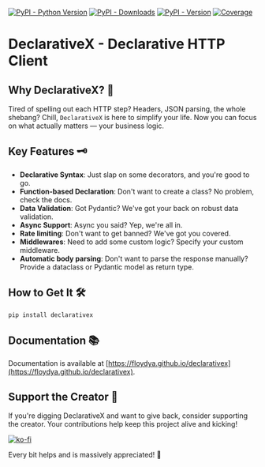 [![PyPI - Python Version](https://img.shields.io/pypi/pyversions/declarativex?style=for-the-badge&logo=python&logoColor=FF0077&color=FFD43B)](https://pypi.org/project/declarativex)
[![PyPI - Downloads](https://img.shields.io/pypi/dw/declarativex?style=for-the-badge&link=https%3A%2F%2Fpypi.org%2Fproject%2Fdeclarativex&color=FFD43B&logoColor=FF0077&logo=ownCloud)](https://pypi.org/project/declarativex)
[![PyPI - Version](https://img.shields.io/pypi/v/declarativex?style=for-the-badge&logo=pypi&color=FFD43B&logoColor=FF0077)](https://pypi.org/project/declarativex)
[![Coverage](https://img.shields.io/badge/COVERAGE-100%25-FFD43B?style=for-the-badge&logo=codecov)](https://pypi.org/project/declarativex)


# DeclarativeX - Declarative HTTP Client

## Why DeclarativeX? 🤔

Tired of spelling out each HTTP step? Headers, JSON parsing, the whole shebang? Chill, `DeclarativeX` is here to
simplify your life. Now you can focus on what actually matters — your business logic.

## Key Features 🗝️

- **Declarative Syntax**: Just slap on some decorators, and you're good to go.
- **Function-based Declaration**: Don't want to create a class? No problem, check the docs.
- **Data Validation**: Got Pydantic? We've got your back on robust data validation.
- **Async Support**: Async you said? Yep, we're all in.
- **Rate limiting**: Don't want to get banned? We've got you covered.
- **Middlewares**: Need to add some custom logic? Specify your custom middleware.
- **Automatic body parsing**: Don't want to parse the response manually? Provide a dataclass or Pydantic model as return type.

## How to Get It 🛠

```bash
pip install declarativex
```

## Documentation 📚

Documentation is available at [https://floydya.github.io/declarativex](https://floydya.github.io/declarativex).

## Support the Creator 🙌

If you're digging DeclarativeX and want to give back, consider supporting the creator. Your contributions help keep this
project alive and kicking!

[![ko-fi](https://ko-fi.com/img/githubbutton_sm.svg)](https://ko-fi.com/E1E2OL196)

Every bit helps and is massively appreciated! 🌟
